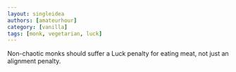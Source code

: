 ```yaml
---
layout: singleidea
authors: [amateurhour]
category: [vanilla]
tags: [monk, vegetarian, luck]
---
```

Non-chaotic monks should suffer a Luck penalty for eating meat, not just an alignment penalty.
